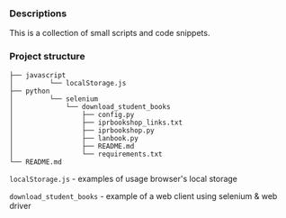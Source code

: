 ### Descriptions

This is a collection of small scripts and code snippets.

### Project structure

```
├── javascript
│         └── localStorage.js
├── python
│         └── selenium
│             └── download_student_books
│                 ├── config.py
│                 ├── iprbookshop_links.txt
│                 ├── iprbookshop.py
│                 ├── lanbook.py
│                 ├── README.md
│                 └── requirements.txt
└── README.md
```

`localStorage.js` - examples of usage browser's local storage

`download_student_books` - example of a web client using selenium & web driver
